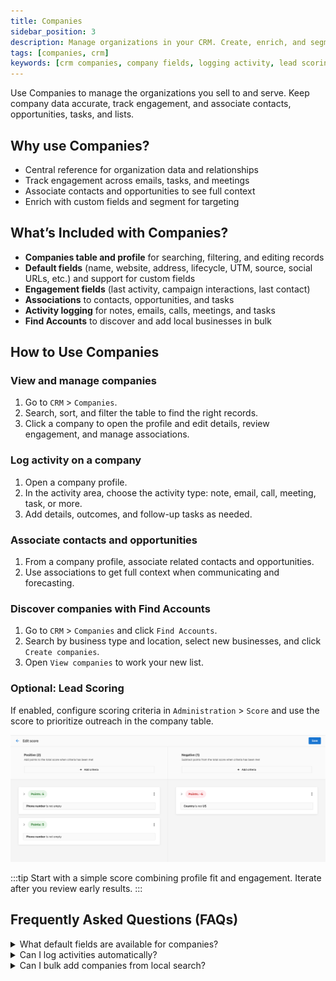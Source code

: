 ```yaml
---
title: Companies
sidebar_position: 3
description: Manage organizations in your CRM. Create, enrich, and segment companies; associate contacts and opportunities; and log sales activity.
tags: [companies, crm]
keywords: [crm companies, company fields, logging activity, lead scoring, find accounts]
---
```


Use Companies to manage the organizations you sell to and serve. Keep company data accurate, track engagement, and associate contacts, opportunities, tasks, and lists.

## Why use Companies?

- Central reference for organization data and relationships
- Track engagement across emails, tasks, and meetings
- Associate contacts and opportunities to see full context
- Enrich with custom fields and segment for targeting

## What’s Included with Companies?

- **Companies table and profile** for searching, filtering, and editing records
- **Default fields** (name, website, address, lifecycle, UTM, source, social URLs, etc.) and support for custom fields
- **Engagement fields** (last activity, campaign interactions, last contact)
- **Associations** to contacts, opportunities, and tasks
- **Activity logging** for notes, emails, calls, meetings, and tasks
- **Find Accounts** to discover and add local businesses in bulk

## How to Use Companies

### View and manage companies

1. Go to `CRM` > `Companies`.
2. Search, sort, and filter the table to find the right records.
3. Click a company to open the profile and edit details, review engagement, and manage associations.

### Log activity on a company

1. Open a company profile.
2. In the activity area, choose the activity type: note, email, call, meeting, task, or more.
3. Add details, outcomes, and follow-up tasks as needed.

### Associate contacts and opportunities

1. From a company profile, associate related contacts and opportunities.
2. Use associations to get full context when communicating and forecasting.

### Discover companies with Find Accounts

1. Go to `CRM` > `Companies` and click `Find Accounts`.
2. Search by business type and location, select new businesses, and click `Create companies`.
3. Open `View companies` to work your new list.

### Optional: Lead Scoring

If enabled, configure scoring criteria in `Administration` > `Score` and use the score to prioritize outreach in the company table.

![Lead scoring interface in the CRM](./img/companies/lead-scoring.png)

:::tip
Start with a simple score combining profile fit and engagement. Iterate after you review early results.
:::

## Frequently Asked Questions (FAQs)

<details>
<summary>What default fields are available for companies?</summary>

Company records include identifiers, name, website, address, contact details, lifecycle stage, UTM/source, social URLs, engagement dates, owner, parent company, and more. You can also create custom fields.
</details>

<details>
<summary>Can I log activities automatically?</summary>

Yes. Platform actions like company creation, salesperson changes, and opportunity wins/losses are logged automatically. You can also enable email auto-capture and use automations for additional activity logging.
</details>

<details>
<summary>Can I bulk add companies from local search?</summary>

Yes. Use `Find Accounts` to search for local businesses and add them in bulk without duplicates.
</details>


